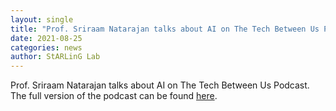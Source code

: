 ```yaml
---
layout: single
title: "Prof. Sriraam Natarajan talks about AI on The Tech Between Us Podcast"
date: 2021-08-25
categories: news
author: StARLinG Lab
---
```


Prof. Sriraam Natarajan talks about AI on The Tech Between Us Podcast. The full version of the podcast can be found [here](https://www.mouser.com/empowering-innovation/ai#podcast-ai). 